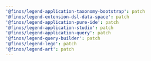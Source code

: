 ```yaml
---
'@finos/legend-application-taxonomy-bootstrap': patch
'@finos/legend-extension-dsl-data-space': patch
'@finos/legend-application-pure-ide': patch
'@finos/legend-application-studio': patch
'@finos/legend-application-query': patch
'@finos/legend-query-builder': patch
'@finos/legend-lego': patch
'@finos/legend-art': patch
---
```

